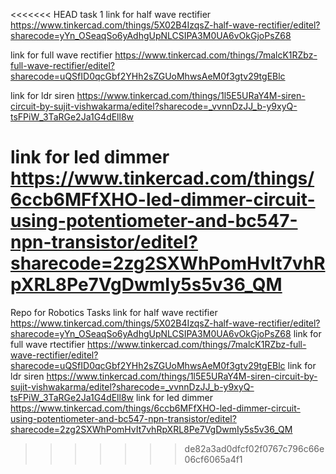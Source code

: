 <<<<<<< HEAD
task 1
link for half wave rectifier  https://www.tinkercad.com/things/5X02B4IzqsZ-half-wave-rectifier/editel?sharecode=yYn_OSeaqSo6yAdhgUpNLCSIPA3M0UA6vOkGjoPsZ68

link for full wave rectifier  https://www.tinkercad.com/things/7malcK1RZbz-full-wave-rectifier/editel?sharecode=uQSfID0qcGbf2YHh2sZGUoMhwsAeM0f3gtv29tgEBlc

link for ldr siren     https://www.tinkercad.com/things/1l5E5URaY4M-siren-circuit-by-sujit-vishwakarma/editel?sharecode=_vvnnDzJJ_b-y9xyQ-tsFPiW_3TaRGe2Ja1G4dEll8w

link for led dimmer   https://www.tinkercad.com/things/6ccb6MFfXHO-led-dimmer-circuit-using-potentiometer-and-bc547-npn-transistor/editel?sharecode=2zg2SXWhPomHvIt7vhRpXRL8Pe7VgDwmIy5s5v36_QM
=======
Repo for Robotics Tasks
link for half wave rectifier https://www.tinkercad.com/things/5X02B4IzqsZ-half-wave-rectifier/editel?sharecode=yYn_OSeaqSo6yAdhgUpNLCSIPA3M0UA6vOkGjoPsZ68
link for full wave rtectifier https://www.tinkercad.com/things/7malcK1RZbz-full-wave-rectifier/editel?sharecode=uQSfID0qcGbf2YHh2sZGUoMhwsAeM0f3gtv29tgEBlc
link for ldr siren  https://www.tinkercad.com/things/1l5E5URaY4M-siren-circuit-by-sujit-vishwakarma/editel?sharecode=_vvnnDzJJ_b-y9xyQ-tsFPiW_3TaRGe2Ja1G4dEll8w
link for led dimmer https://www.tinkercad.com/things/6ccb6MFfXHO-led-dimmer-circuit-using-potentiometer-and-bc547-npn-transistor/editel?sharecode=2zg2SXWhPomHvIt7vhRpXRL8Pe7VgDwmIy5s5v36_QM
>>>>>>> de82a3ad0dfcf02f0767c796c66e06cf6065a4f1
